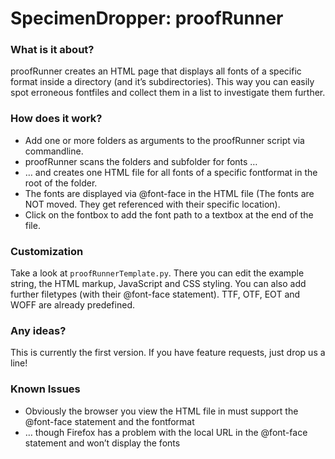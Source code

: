 # SpecimenDropper: proofRunner

### What is it about?
proofRunner creates an HTML page that displays all fonts of a specific format inside a directory (and it’s subdirectories). This way you can easily spot erroneous fontfiles and collect them in a list to investigate them further.

### How does it work?
* Add one or more folders as arguments to the proofRunner script via commandline.
* proofRunner scans the folders and subfolder for fonts …
* … and creates one HTML file for all fonts of a specific fontformat in the root of the folder.
* The fonts are displayed via @font-face in the HTML file (The fonts are NOT moved. They get referenced with their specific location).
* Click on the fontbox to add the font path to a textbox at the end of the file.

### Customization
Take a look at `proofRunnerTemplate.py`. There you can edit the example string, the HTML markup, JavaScript and CSS styling. You can also add further filetypes (with their @font-face statement). TTF, OTF, EOT and WOFF are already predefined.

### Any ideas?
This is currently the first version. If you have feature requests, just drop us a line!

### Known Issues
* Obviously the browser you view the HTML file in must support the @font-face statement and the fontformat
* … though Firefox has a problem with the local URL in the @font-face statement and won’t display the fonts
